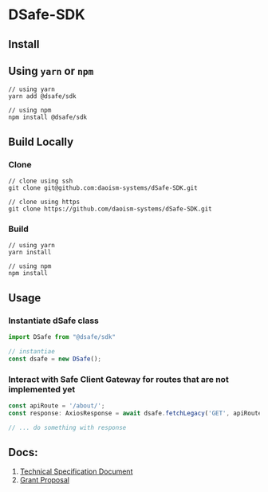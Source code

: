 # DSafe-SDK

## Install

## Using `yarn` or `npm`
```
// using yarn
yarn add @dsafe/sdk

// using npm
npm install @dsafe/sdk
```

## Build Locally
### Clone
```
// clone using ssh
git clone git@github.com:daoism-systems/dSafe-SDK.git

// clone using https
git clone https://github.com/daoism-systems/dSafe-SDK.git
```

### Build
```
// using yarn
yarn install

// using npm
npm install
```

## Usage
### Instantiate dSafe class
```typescript
import DSafe from "@dsafe/sdk"

// instantiae
const dsafe = new DSafe();
```

### Interact with Safe Client Gateway for routes that are not implemented yet
```typescript
const apiRoute = '/about/';
const response: AxiosResponse = await dsafe.fetchLegacy('GET', apiRoute);

// ... do something with response
```

## Docs:
1. [Technical Specification Document](https://docs.google.com/document/d/1zqZB8sIdhLuZWoqa2mWrcNSx7H7trtcxRHwgT_UiVA4/edit?usp=sharing)
2. [Grant Proposal](https://app.charmverse.io/safe-grants-program/page-5195256681472322)